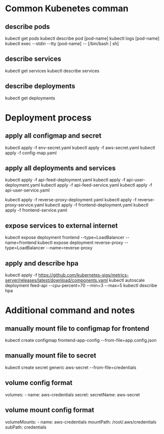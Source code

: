 # Common Kubenetes comman
## describe pods
kubectl get pods
kubectl describe pod [pod-name]
kubectl logs [pod-name]
kubectl exec --stdin --tty [pod-name] -- [/bin/bash | sh]

## describe services
kubectl get services
kubectl describe services

## describe deployments
kubectl get deployments

# Deployment process
## apply all configmap and secret
kubectl apply -f env-secret.yaml
kubectl apply -f aws-secret.yaml
kubectl apply -f config-map.yaml

## apply all deployments and services
kubectl apply -f api-feed-deployment.yaml 
kubectl apply -f api-user-deployment.yaml
kubectl apply -f api-feed-service.yaml 
kubectl apply -f api-user-service.yaml 

kubectl apply -f reverse-proxy-deployment.yaml 
kubectl apply -f reverse-proxy-service.yaml 
kubectl apply -f frontend-deployment.yaml 
kubectl apply -f frontend-service.yaml 

## expose services to external internet
kubectl expose deployment frontend --type=LoadBalancer --name=frontend
kubectl expose deployment reverse-proxy --type=LoadBalancer --name=reverse-proxy

## apply and describe hpa
kubectl apply -f https://github.com/kubernetes-sigs/metrics-server/releases/latest/download/components.yaml
kubectl autoscale deployment feed-api --cpu-percent=70 --min=3 --max=5
kubectl describe hpa

# Additional command and notes
## manually mount file to configmap for frontend
kubectl create configmap frontend-app-config --from-file=app.config.json

## manually mount file to secret
kubectl create secret generic aws-secret --from-file=credentials

## volume config format
volumes:
    - name: aws-credentials
    secret:
        secretName: aws-secret 

## volume mount config format
volumeMounts:
    - name: aws-credentials
    mountPath: /root/.aws/credentials
    subPath: credentials
